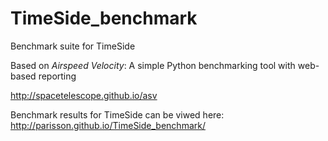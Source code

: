 TimeSide_benchmark
==================

Benchmark suite for TimeSide


Based on *Airspeed Velocity*: A simple Python benchmarking tool with web-based reporting

http://spacetelescope.github.io/asv

Benchmark results for TimeSide can be viwed here: http://parisson.github.io/TimeSide_benchmark/
